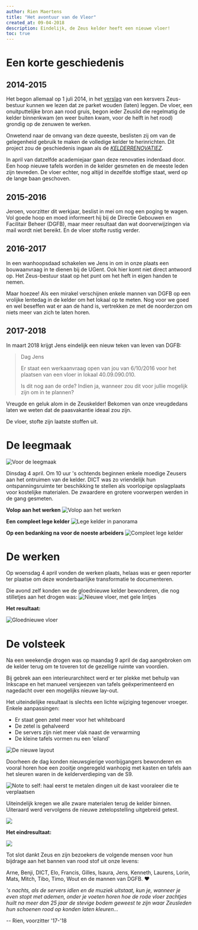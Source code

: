 ```yaml
---
author: Rien Maertens
title: "Het avontuur van de Vleor"
created_at: 09-04-2018
description: Eindelijk, de Zeus kelder heeft een nieuwe vloer!
toc: true
---
```


# Een korte geschiedenis

## 2014-2015

Het begon allemaal op 1 juli 2014, in het [verslag](https://zeus.ugent.be/about/verslagen/14-15/2014-07-01.pdf) van een kersvers Zeus-bestuur kunnen we lezen dat ze parket wouden (laten) leggen.
De vloer, een onuitputtelijke bron aan rood gruis, begon ieder Zeuslid die regelmatig de kelder binnenkwam (en weer buiten kwam, voor de helft in het rood) grondig op de zenuwen te werken.

Onwetend naar de omvang van deze queeste, beslisten zij om van de gelegenheid gebruik te maken de volledige kelder te herinrichten.
Dit project zou de geschiedenis ingaan als de _[KELDERRENOVATIEZ](https://zeus.ugent.be/wiki/doku.php?id=archief:kelderrenovatiez)_.

In april van datzelfde academiejaar gaan deze renovaties inderdaad door.
Een hoop nieuwe tafels worden in de kelder gesmeten en de meeste leden zijn tevreden.
De vloer echter, nog altijd in dezelfde stoffige staat, werd op de lange baan geschoven.

## 2015-2016

Jeroen, voorzitter dit werkjaar, beslist in mei om nog een poging te wagen.
Vol goede hoop en moed informeert hij bij de Directie Gebouwen en Facilitair Beheer (DGFB), maar meer resultaat dan wat doorverwijzingen via mail wordt niet bereikt.
En de vloer stofte rustig verder.

## 2016-2017

In een wanhoopsdaad schakelen we Jens in om in onze plaats een bouwaanvraag in te dienen bij de UGent. Ook hier komt niet direct antwoord op. Het Zeus-bestuur staat op het punt om het heft in eigen handen te nemen.

Maar hoezee! Als een mirakel verschijnen enkele mannen van DGFB op een vrolijke lentedag in de kelder om het lokaal op te meten. Nog voor we goed en wel beseffen wat er aan de hand is, vertrekken ze met de noorderzon om niets meer van zich te laten horen.

## 2017-2018

In maart 2018 krijgt Jens eindelijk een nieuw teken van leven van DGFB:

> Dag Jens
>
> Er staat een werkaanvraag open van jou van 6/10/2016 voor het plaatsen
van een vloer in lokaal 40.09.090.010.
>
> Is dit nog aan de orde? Indien ja, wanneer zou dit voor jullie mogelijk
zijn om in te plannen?

Vreugde en geluk alom in de Zeuskelder!
Bekomen van onze vreugdedans laten we weten dat de paasvakantie ideaal zou zijn.

De vloer, stofte zijn laatste stoffen uit.

# De leegmaak

![Voor de leegmaak](https://zeus.ugent.be/zeuswpi/T1G3gDC8.jpg)

Dinsdag 4 april. Om 10 uur 's ochtends beginnen enkele moedige Zeusers aan het ontruimen van de kelder.
DICT was zo vriendelijk hun ontspanningsruimte ter beschikking te stellen als voorlopige opslagplaats voor kostelijke materialen.
De zwaardere en grotere voorwerpen werden in de gang gesmeten.

**Volop aan het werken**
![Volop aan het werken](https://zeus.ugent.be/zeuswpi/1RXca_tJ.jpg)

**Een compleet lege kelder**
![Lege kelder in panorama](https://zeus.ugent.be/zeuswpi/SM5ToXlH.jpg)

**Op een bedanking na voor de noeste arbeiders**
![Compleet lege kelder](https://zeus.ugent.be/zeuswpi/dLDR0GR4.jpg)

# De werken
Op woensdag 4 april vonden de werken plaats, helaas was er geen reporter ter plaatse om deze wonderbaarlijke transformatie te documenteren.

Die avond zelf konden we de gloednieuwe kelder bewonderen, die nog stilletjes aan het drogen was:
![Nieuwe vloer, met gele lintjes](https://zeus.ugent.be/zeuswpi/nu9QWCME.jpg)

**Het resultaat:**

![Gloednieuwe vloer](https://zeus.ugent.be/zeuswpi/oLHag8pY.jpg)

# De volsteek
Na een weekendje drogen was op maandag 9 april de dag aangebroken om de kelder terug om te toveren tot de gezellige ruimte van voordien.

Bij gebrek aan een interieurarchitect werd er ter plekke met behulp van Inkscape en het manueel versjeezen van tafels geëxperimenteerd en nagedacht over een mogelijks nieuwe lay-out.

Het uiteindelijke resultaat is slechts een lichte wijziging tegenover vroeger. Enkele aanpassingen:

 - Er staat geen zetel meer voor het whiteboard
 - De zetel is gehalveerd
 - De servers zijn niet meer vlak naast de verwarming
 - De kleine tafels vormen nu een 'eiland'

![De nieuwe layout](https://zeus.ugent.be/zeuswpi/-lEawigY.png)

Doorheen de dag konden nieuwsgierige voorbijgangers bewonderen en vooral horen hoe een zooitje ongeregeld wanhopig met kasten en tafels aan het sleuren waren in de kelderverdieping van de S9.

![Note to self: haal eerst te metalen dingen uit de kast vooraleer die te verplaatsen](https://zeus.ugent.be/zeuswpi/ejpb5D0z.jpg)

Uiteindelijk kregen we alle zware materialen terug de kelder binnen. Uiteraard werd vervolgens de nieuwe zetelopstelling uitgebreid getest.

![](https://zeus.ugent.be/zeuswpi/XkLhaJVu.jpg)

**Het eindresultaat:**

![](https://zeus.ugent.be/zeuswpi/trZFwU90.jpg)

Tot slot dankt Zeus en zijn bezoekers de volgende mensen voor hun bijdrage aan het bannen van rood stof uit onze levens:

Arne, Benji, DICT, Elo, Francis, Gilles, Isaura, Jens, Kenneth, Laurens, Lorin, Mats, Mitch, Tibo, Timo, Wout en de mannen van DGFB. ❤

_'s nachts, als de servers idlen en de muziek uitstaat, kun je, wanneer je even stopt met ademen, onder je voeten horen hoe de rode vloer zachtjes huilt na meer dan 25 jaar de stevige bodem geweest te zijn waar Zeusleden hun schoenen rood op konden laten kleuren..._

-- Rien, voorzitter '17-'18

